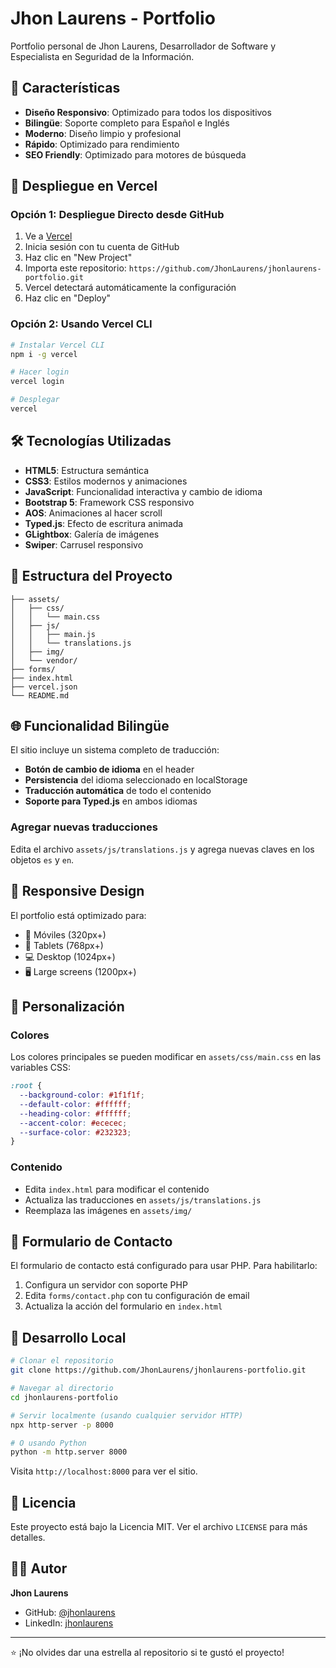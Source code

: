 # Jhon Laurens - Portfolio

Portfolio personal de Jhon Laurens, Desarrollador de Software y Especialista en Seguridad de la Información.

## 🌟 Características

- **Diseño Responsivo**: Optimizado para todos los dispositivos
- **Bilingüe**: Soporte completo para Español e Inglés
- **Moderno**: Diseño limpio y profesional
- **Rápido**: Optimizado para rendimiento
- **SEO Friendly**: Optimizado para motores de búsqueda

## 🚀 Despliegue en Vercel

### Opción 1: Despliegue Directo desde GitHub

1. Ve a [Vercel](https://vercel.com)
2. Inicia sesión con tu cuenta de GitHub
3. Haz clic en "New Project"
4. Importa este repositorio: `https://github.com/JhonLaurens/jhonlaurens-portfolio.git`
5. Vercel detectará automáticamente la configuración
6. Haz clic en "Deploy"

### Opción 2: Usando Vercel CLI

```bash
# Instalar Vercel CLI
npm i -g vercel

# Hacer login
vercel login

# Desplegar
vercel
```

## 🛠️ Tecnologías Utilizadas

- **HTML5**: Estructura semántica
- **CSS3**: Estilos modernos y animaciones
- **JavaScript**: Funcionalidad interactiva y cambio de idioma
- **Bootstrap 5**: Framework CSS responsivo
- **AOS**: Animaciones al hacer scroll
- **Typed.js**: Efecto de escritura animada
- **GLightbox**: Galería de imágenes
- **Swiper**: Carrusel responsivo

## 📁 Estructura del Proyecto

```
├── assets/
│   ├── css/
│   │   └── main.css
│   ├── js/
│   │   ├── main.js
│   │   └── translations.js
│   ├── img/
│   └── vendor/
├── forms/
├── index.html
├── vercel.json
└── README.md
```

## 🌐 Funcionalidad Bilingüe

El sitio incluye un sistema completo de traducción:

- **Botón de cambio de idioma** en el header
- **Persistencia** del idioma seleccionado en localStorage
- **Traducción automática** de todo el contenido
- **Soporte para Typed.js** en ambos idiomas

### Agregar nuevas traducciones

Edita el archivo `assets/js/translations.js` y agrega nuevas claves en los objetos `es` y `en`.

## 📱 Responsive Design

El portfolio está optimizado para:
- 📱 Móviles (320px+)
- 📱 Tablets (768px+)
- 💻 Desktop (1024px+)
- 🖥️ Large screens (1200px+)

## 🎨 Personalización

### Colores
Los colores principales se pueden modificar en `assets/css/main.css` en las variables CSS:

```css
:root {
  --background-color: #1f1f1f;
  --default-color: #ffffff;
  --heading-color: #ffffff;
  --accent-color: #ececec;
  --surface-color: #232323;
}
```

### Contenido
- Edita `index.html` para modificar el contenido
- Actualiza las traducciones en `assets/js/translations.js`
- Reemplaza las imágenes en `assets/img/`

## 📧 Formulario de Contacto

El formulario de contacto está configurado para usar PHP. Para habilitarlo:

1. Configura un servidor con soporte PHP
2. Edita `forms/contact.php` con tu configuración de email
3. Actualiza la acción del formulario en `index.html`

## 🔧 Desarrollo Local

```bash
# Clonar el repositorio
git clone https://github.com/JhonLaurens/jhonlaurens-portfolio.git

# Navegar al directorio
cd jhonlaurens-portfolio

# Servir localmente (usando cualquier servidor HTTP)
npx http-server -p 8000

# O usando Python
python -m http.server 8000
```

Visita `http://localhost:8000` para ver el sitio.

## 📄 Licencia

Este proyecto está bajo la Licencia MIT. Ver el archivo `LICENSE` para más detalles.

## 👨‍💻 Autor

**Jhon Laurens**
- GitHub: [@jhonlaurens](https://github.com/jhonlaurens)
- LinkedIn: [jhonlaurens](https://linkedin.com/in/jhonlaurens)

---

⭐ ¡No olvides dar una estrella al repositorio si te gustó el proyecto!